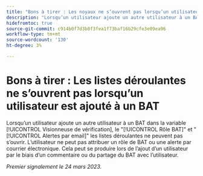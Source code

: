 ```yaml
---
title: "Bons à tirer : Les noyaux ne s’ouvrent pas lorsqu’un utilisateur est ajouté à un BAT"
description: "Lorsqu’un utilisateur ajoute un autre utilisateur à un BAT dans la visionneuse de BAT, les listes déroulantes Rôle BAT et Alertes par e-mail ne peuvent pas s’ouvrir. L’utilisateur ne peut pas attribuer un rôle de BAT ou une alerte par courrier électronique. Cela peut se produire lors de l’ajout d’un utilisateur par le biais d’un commentaire ou du partage du BAT avec l’utilisateur."
hidefromtoc: true
source-git-commit: c914b0f7d3b0f3fea1f73baf16b29cfe3e09ea96
workflow-type: tm+mt
source-wordcount: '130'
ht-degree: 3%

---
```



# Bons à tirer : Les listes déroulantes ne s’ouvrent pas lorsqu’un utilisateur est ajouté à un BAT

<!--This article is on WF and WFP TOCs-->

Lorsqu’un utilisateur ajoute un autre utilisateur à un BAT dans la variable [!UICONTROL Visionneuse de vérification], le &quot;[!UICONTROL Rôle BAT]&quot; et &quot;[!UICONTROL Alertes par email]&quot; les listes déroulantes ne peuvent pas s’ouvrir. L’utilisateur ne peut pas attribuer un rôle de BAT ou une alerte par courrier électronique. Cela peut se produire lors de l’ajout d’un utilisateur par le biais d’un commentaire ou du partage du BAT avec l’utilisateur.

_Premier signalement le 24 mars 2023._

